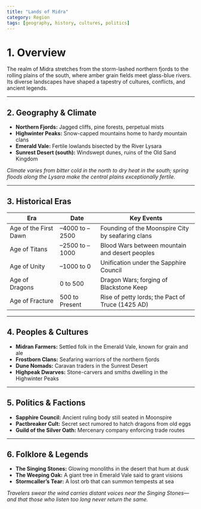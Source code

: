 ```yaml
---
title: "Lands of Midra"
category: Region
tags: [geography, history, cultures, politics]
---
```


# 1. Overview

The realm of Midra stretches from the storm-lashed northern fjords to the rolling plains of the south, where amber grain fields meet glass-blue rivers. Its diverse landscapes have shaped a tapestry of cultures, conflicts, and ancient legends.

---

## 2. Geography & Climate

- **Northern Fjords:** Jagged cliffs, pine forests, perpetual mists
- **Highwinter Peaks:** Snow-capped mountains home to hardy mountain clans
- **Emerald Vale:** Fertile lowlands bisected by the River Lysara
- **Sunrest Desert (south):** Windswept dunes, ruins of the Old Sand Kingdom

_Climate varies from bitter cold in the north to dry heat in the south; spring floods along the Lysara make the central plains exceptionally fertile._

---

## 3. Historical Eras

| Era                   | Date           | Key Events                                        |
| --------------------- | -------------- | ------------------------------------------------- |
| Age of the First Dawn | –4000 to –2500 | Founding of the Moonspire City by seafaring clans |
| Age of Titans         | –2500 to –1000 | Blood Wars between mountain and desert peoples    |
| Age of Unity          | –1000 to 0     | Unification under the Sapphire Council            |
| Age of Dragons        | 0 to 500       | Dragon Wars; forging of Blackstone Keep           |
| Age of Fracture       | 500 to Present | Rise of petty lords; the Pact of Truce (1425 AD)  |

---

## 4. Peoples & Cultures

- **Midran Farmers:** Settled folk in the Emerald Vale, known for grain and ale
- **Frostborn Clans:** Seafaring warriors of the northern fjords
- **Dune Nomads:** Caravan traders in the Sunrest Desert
- **Highpeak Dwarves:** Stone-carvers and smiths dwelling in the Highwinter Peaks

---

## 5. Politics & Factions

- **Sapphire Council:** Ancient ruling body still seated in Moonspire
- **Pactbreaker Cult:** Secret sect rumored to hatch dragons from old eggs
- **Guild of the Silver Oath:** Mercenary company enforcing trade routes

---

## 6. Folklore & Legends

- **The Singing Stones:** Glowing monoliths in the desert that hum at dusk
- **The Weeping Oak:** A giant tree in Emerald Vale said to grant visions
- **Stormcaller’s Tear:** A lost orb that can summon tempests at sea

_Travelers swear the wind carries distant voices near the Singing Stones—and that those who listen too long never return the same._
